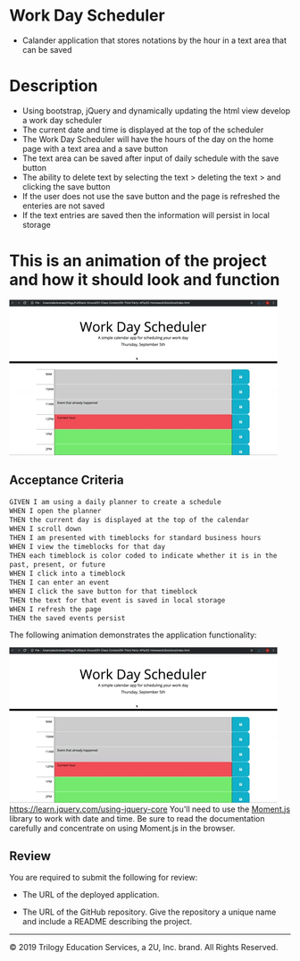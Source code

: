 #  Work Day Scheduler

* Calander application that stores notations by the hour in a text area that can be saved



# Description

* Using bootstrap, jQuery and dynamically updating the html view develop a work day scheduler
* The current date and time is displayed at the top of the scheduler
* The Work Day Scheduler will have the hours of the day on the home page with a text area and a save button 
* The text area can be saved after input of daily schedule with the save button
* The ability to delete text by selecting the text > deleting the text > and clicking the save button
* If the user does not use the save button and the page is refreshed the enteries are not saved 
* If the text entries are saved then the information will persist in local storage


# This is an animation of the project and how it should look and function

![day planner demo](./Assets/05-third-party-apis-homework-demo.gif)


## Acceptance Criteria

```
GIVEN I am using a daily planner to create a schedule
WHEN I open the planner
THEN the current day is displayed at the top of the calendar
WHEN I scroll down
THEN I am presented with timeblocks for standard business hours
WHEN I view the timeblocks for that day
THEN each timeblock is color coded to indicate whether it is in the past, present, or future
WHEN I click into a timeblock
THEN I can enter an event
WHEN I click the save button for that timeblock
THEN the text for that event is saved in local storage
WHEN I refresh the page
THEN the saved events persist
```

The following animation demonstrates the application functionality:

![day planner demo](./Assets/05-third-party-apis-homework-demo.gif)
https://learn.jquery.com/using-jquery-core
You'll need to use the [Moment.js](https://momentjs.com/) library to work with date and time. Be sure to read the documentation carefully and concentrate on using Moment.js in the browser.
## Review

You are required to submit the following for review:

* The URL of the deployed application.

* The URL of the GitHub repository. Give the repository a unique name and include a README describing the project.

- - -
© 2019 Trilogy Education Services, a 2U, Inc. brand. All Rights Reserved.
